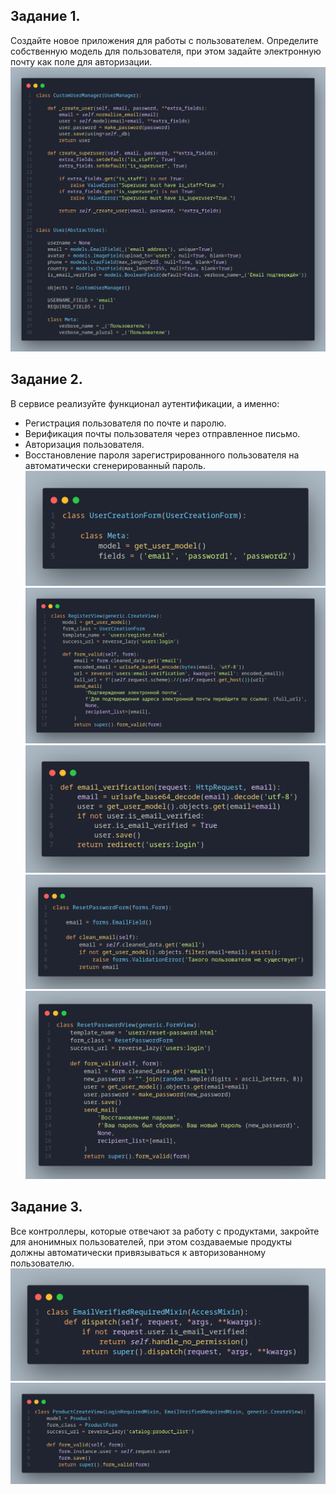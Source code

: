 ## Задание 1.
Создайте новое приложения для работы с пользователем. Определите собственную модель для пользователя, при этом задайте электронную почту как поле для авторизации.
![alt text](image.png)

## Задание 2.
В сервисе реализуйте функционал аутентификации, а именно:
* Регистрация пользователя по почте и паролю. 
* Верификация почты пользователя через отправленное письмо.
* Авторизация пользователя.
* Восстановление пароля зарегистрированного пользователя на автоматически сгенерированный пароль.
![alt text](image-2.png)
![alt text](image-1.png)
![alt text](image-3.png)
![alt text](image-7.png)
![alt text](image-4.png)

## Задание 3.
Все контроллеры, которые отвечают за работу с продуктами, закройте для анонимных пользователей, при этом создаваемые продукты должны автоматически привязываться к авторизованному пользователю.
![alt text](image-5.png)
![alt text](image-8.png)